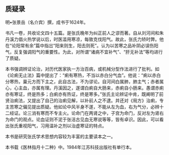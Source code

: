 ## 质疑录

明•张景岳（名介宾）撰，成书于1624年。

书凡一卷，共收论文四十五篇。是张氏晚年为纠正前人之谬而著。自从刘河间和朱丹溪力倡火热学说以后，时医滥用寒凉，每致克伐阳气。故此，张氏力矫时弊。他在“论阳常有余”篇中指岀“阳来则生，阳去则死”。认为以苦寒之品补阴必误伤阳气，反复强调阳气的重要性。为此，对所谓“诸病不宜补气”、“肝无补法”等均进行了质疑。

本书强调辨证论治，对历代医家执一方治百病，或机械分型作法进行了批判。如《论痢无止法》篇中提出了：“痢有寒热，不当以赤白分气血”。他说：“痢以赤白分寒热，巢元方而下主之，此自古法，不为谬论。自河间白属肺，肺主气；赤者属心，心主血，亦属有理。丹溪因之，遂谓白痢自大肠来，赤痢自小肠来。愚谓赤痢亦有寒证，终是热多；白痢亦有热证，终是寒多。”张氏主论辨证中肯，既阐明了前贤治痢法，又提出了自己的治痢见解，以补前人之不逮。并还对《局方》治痢，专主苦寒之偏见提出质疑。他如论中风半身不遂，不能从左为血，右为气分，必辨十二经证。论三消有寒而不专主火。论命门在两肾之中，子宫为命门，反对左为肾右为命门的观点。论血证则不泥于张洁古见血无寒说等等，皆有卓识。因此，可以看出张氏重视阳气，习用温补之剂以治虚寒证的特点。

本书是研究张氏学术思想内容较为丰富的主要读本之一。

本书载《医林指月十二种》中。1984年江苏科技出版社有单行本。
